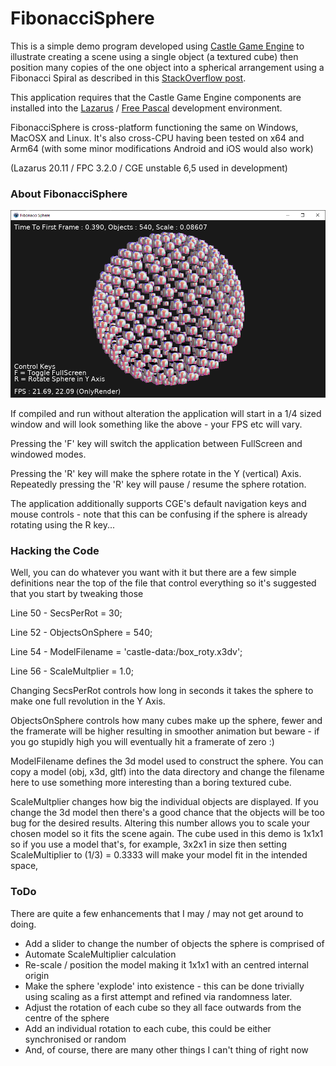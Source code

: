 # FibonacciSphere

This is a simple demo program developed using [Castle Game Engine](https://github.com/castle-engine/castle-engine) to illustrate creating a scene using a single object (a textured cube) then position many copies of the one object into a spherical arrangement using a Fibonacci Spiral as described in this [StackOverflow post](https://stackoverflow.com/questions/9600801/evenly-distributing-n-points-on-a-sphere).

This application requires that the Castle Game Engine components are installed into the [Lazarus](https://www.lazarus-ide.org/) / [Free Pascal](https://www.freepascal.org/) development environment.

FibonacciSphere is cross-platform functioning the same on Windows, MacOSX and Linux. It's also cross-CPU having been tested on x64 and Arm64 (with some minor modifications Android and iOS would also work)

(Lazarus 20.11 / FPC 3.2.0 / CGE unstable 6,5 used in development)

### About FibonacciSphere

![](img/screenshot.png)



If compiled and run without alteration the application will start in a 1/4 sized window and will look something like the above - your FPS etc will vary.

Pressing the 'F' key will switch the application between FullScreen and windowed modes.

Pressing the 'R' key will make the sphere rotate in the Y (vertical) Axis. Repeatedly pressing the 'R' key will pause / resume the sphere rotation.

The application additionally supports CGE's default navigation keys and mouse controls - note that this can be confusing if the sphere is already rotating using the R key...

### Hacking the Code

Well, you can do whatever you want with it but there are a few simple definitions near the top of the file that control everything so it's suggested that you start by tweaking those

Line 50 - SecsPerRot = 30;

Line 52 - ObjectsOnSphere = 540;

Line 54 - ModelFilename = 'castle-data:/box_roty.x3dv';

Line 56 - ScaleMultplier = 1.0;

Changing SecsPerRot controls how long in seconds it takes the sphere to make one full revolution in the Y Axis. 

ObjectsOnSphere controls how many cubes make up the sphere, fewer and the framerate will be higher resulting in smoother animation but beware - if you go stupidly high you will eventually hit a framerate of zero :)

ModelFilename defines the 3d model used to construct the sphere. You can copy a model (obj, x3d, gltf) into the data directory and change the filename here to use something more interesting than a boring textured cube.

ScaleMultplier changes how big the individual objects are displayed. If you change the 3d model then there's a good chance that the objects will be too bug for the desired results. Altering this number allows you to scale your chosen model so it fits the scene again. The cube used in this demo is 1x1x1 so if you use a model that's, for example, 3x2x1 in size then setting ScaleMultiplier to (1/3) = 0.3333 will make your model fit in the intended space,

### ToDo

There are quite a few enhancements that I may / may not get around to doing.

- Add a slider to change the number of objects the sphere is comprised of
- Automate ScaleMultiplier calculation
- Re-scale / position the model making it 1x1x1 with an centred internal origin
- Make the sphere 'explode' into existence - this can be done trivially using scaling as a first attempt and refined via randomness later.
- Adjust the rotation of each cube so they all face outwards from the centre of the sphere
- Add an individual rotation to each cube, this could be either synchronised or random
- And, of course, there are many other things I can't thing of right now





